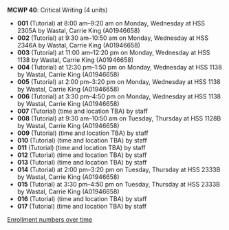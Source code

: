 **MCWP 40**: Critical Writing (4 units)

- **001** (Tutorial) at 8:00 am–9:20 am on Monday, Wednesday at HSS 2305A by Wastal, Carrie King (A01946658)
- **002** (Tutorial) at 9:30 am–10:50 am on Monday, Wednesday at HSS 2346A by Wastal, Carrie King (A01946658)
- **003** (Tutorial) at 11:00 am–12:20 pm on Monday, Wednesday at HSS 1138 by Wastal, Carrie King (A01946658)
- **004** (Tutorial) at 12:30 pm–1:50 pm on Monday, Wednesday at HSS 1138 by Wastal, Carrie King (A01946658)
- **005** (Tutorial) at 2:00 pm–3:20 pm on Monday, Wednesday at HSS 1138 by Wastal, Carrie King (A01946658)
- **006** (Tutorial) at 3:30 pm–4:50 pm on Monday, Wednesday at HSS 1138 by Wastal, Carrie King (A01946658)
- **007** (Tutorial) (time and location TBA) by staff
- **008** (Tutorial) at 9:30 am–10:50 am on Tuesday, Thursday at HSS 1128B by Wastal, Carrie King (A01946658)
- **009** (Tutorial) (time and location TBA) by staff
- **010** (Tutorial) (time and location TBA) by staff
- **011** (Tutorial) (time and location TBA) by staff
- **012** (Tutorial) (time and location TBA) by staff
- **013** (Tutorial) (time and location TBA) by staff
- **014** (Tutorial) at 2:00 pm–3:20 pm on Tuesday, Thursday at HSS 2333B by Wastal, Carrie King (A01946658)
- **015** (Tutorial) at 3:30 pm–4:50 pm on Tuesday, Thursday at HSS 2333B by Wastal, Carrie King (A01946658)
- **016** (Tutorial) (time and location TBA) by staff
- **017** (Tutorial) (time and location TBA) by staff

[Enrollment numbers over time](./MCWP40.tsv)
